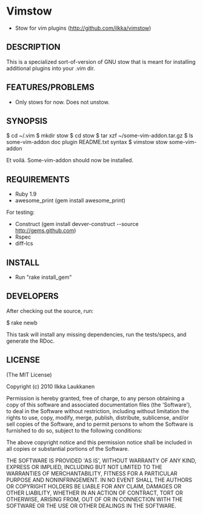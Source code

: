 Vimstow
=======

* Stow for vim plugins (http://github.com/ilkka/vimstow)

DESCRIPTION
-----------

This is a specialized sort-of-version of GNU stow that is meant for installing
additional plugins into your .vim dir.

FEATURES/PROBLEMS
-----------------

* Only stows for now. Does not unstow.

SYNOPSIS
--------

  $ cd ~/.vim
  $ mkdir stow
  $ cd stow
  $ tar xzf ~/some-vim-addon.tar.gz
  $ ls some-vim-addon
  doc plugin README.txt syntax
  $ vimstow stow some-vim-addon

Et voilá. Some-vim-addon should now be installed.

REQUIREMENTS
------------

* Ruby 1.9
* awesome_print (gem install awesome_print)

For testing:

* Construct (gem install devver-construct --source http://gems.github.com)
* Rspec
* diff-lcs

INSTALL
-------

* Run "rake install_gem"

DEVELOPERS
----------

After checking out the source, run:

  $ rake newb

This task will install any missing dependencies, run the tests/specs,
and generate the RDoc.

LICENSE
-------

(The MIT License)

Copyright (c) 2010 Ilkka Laukkanen

Permission is hereby granted, free of charge, to any person obtaining
a copy of this software and associated documentation files (the
'Software'), to deal in the Software without restriction, including
without limitation the rights to use, copy, modify, merge, publish,
distribute, sublicense, and/or sell copies of the Software, and to
permit persons to whom the Software is furnished to do so, subject to
the following conditions:

The above copyright notice and this permission notice shall be
included in all copies or substantial portions of the Software.

THE SOFTWARE IS PROVIDED 'AS IS', WITHOUT WARRANTY OF ANY KIND,
EXPRESS OR IMPLIED, INCLUDING BUT NOT LIMITED TO THE WARRANTIES OF
MERCHANTABILITY, FITNESS FOR A PARTICULAR PURPOSE AND NONINFRINGEMENT.
IN NO EVENT SHALL THE AUTHORS OR COPYRIGHT HOLDERS BE LIABLE FOR ANY
CLAIM, DAMAGES OR OTHER LIABILITY, WHETHER IN AN ACTION OF CONTRACT,
TORT OR OTHERWISE, ARISING FROM, OUT OF OR IN CONNECTION WITH THE
SOFTWARE OR THE USE OR OTHER DEALINGS IN THE SOFTWARE.
